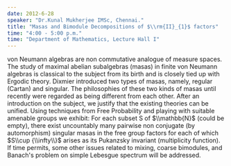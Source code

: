 ```yaml
---
date: 2012-6-28
speaker: "Dr.Kunal Mukherjee IMSc, Chennai."
title: "Masas and Bimodule Decompositions of $\\rm{II}_{1}$ factors"
time: "4:00 - 5:00 p.m." 
time: "Department of Mathematics, Lecture Hall I"
---
```

von Neumann algebras are non commutative analogue of measure spaces. The
study of maximal abelian subalgebras (masas) in finite von Neumann
algebras is classical to the subject from its birth and is closely tied up
with Ergodic theory. Dixmier introduced two types of masas, namely,
regular (Cartan) and singular. The philosophies of these two kinds of
masas until recently were regarded as being different from each other.
After an introduction on the subject, we justify that the existing
theories can be unified. Using techniques from Free Probability and
playing with suitable amenable groups we exhibit: For each subset S of
$\\mathbb{N}$ (could be empty), there exist uncountably many pairwise non
conjugate (by automorphism) singular masas in the free group factors for
each of which $S\\cup {\\infty\\}$ arises as its Pukanzsky invariant
(multiplicity function). If time permits, some other issues related to
mixing, coarse bimodules, and Banach's problem on simple Lebesgue spectrum
will be addressed.
